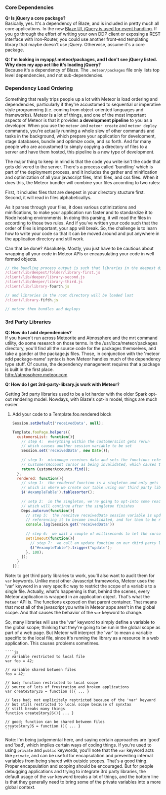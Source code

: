 ### Core Dependencies  
**Q:  Is jQuery a core package?**  
Basically, yes.  It's a dependency of Blaze, and is included in pretty much all core applications.  In the new [Blaze UI, jQuery is used for event handling](https://github.com/meteor/meteor/wiki/Using-Blaze#events-use-jquery). If you go through the effort of writing your own DDP client or exposing a REST interface with Iron-Router, you could use another front-end templating library that maybe doesn't use jQuery.  Otherwise, assume it's a core package.

**Q:  I'm looking in myapp/.meteor/packages, and I don't see jQuery listed.  Why does my app act like it's loading jQuery?**  
Because it's a dependency of Blaze.  The ``.meteor/packages`` file only lists top level dependencies, and not sub-dependencies.  

### Dependency Load Ordering

Something that really trips people up a lot with Meteor is load ordering and dependencies, particularly if they're accustomed to sequential or imperative style programming (i.e. coming from object-oriented languages and frameworks).  Meteor is a lot of things, and one of the most important aspects of Meteor is that it provides **a development pipeline** to you as a developer.  When you use the ``meteor`` and ``meteor create`` and ``meteor deploy`` commands, you're actually running a whole slew of other commands and tasks in the background, which prepare your application for development, stage databases, bundle and optimize code, and so forth.  And for many people who are accustomed to simply copying a directory of files to a server and have them hosted, this pipeline is a new type of development.

The major thing to keep in mind is that the code you write isn't the code that gets delivered to the server.  There's a process called 'bundling' which is part of the deployment process, and it includes the gather and minification and optimization of all your javascript files, html files, and css files.  When it does this, the Meteor bundler will combine your files according to two rules:  

First, it includes files that are deepest in your directory stucture first.  
Second, it will read in files alphabeticallys.

As it parses through your files, it does various optimizations and minifications, to make your application run faster and to standardize it to Node hosting environments.  In doing this parsing, it will read the files in according to those two rules.  And if you've written your code such that the order of files is important, your app will break.  So, the challenge is to learn how to write your code so that it can be moved around and put anywhere in the application directory and still work.  

Can that be done?  Absolutely.  Mostly, you just have to be cautious about wrapping all your code in Meteor APIs or encapsulating your code in well formed objects.

````js
// the bundling process output is such that libraries in the deepest directories will be loaded first    
/client/lib/deepest/folder/library-first.js  
/client/lib/deeper/library-second.js  
/client/lib/deeper/library-third.js  
/client/lib/library-fourth.js  

// and libraries in the root directory will be loaded last
/client/library-fifth.js  

// meteor then bundles and deploys
````

### 3rd Party Libraries    

**Q:  How do I add dependencies?**  
If you haven't run across Meteorite and Atmosphere and the mrt command utility, do some research on those terms.  In the /usr/loca/meteor/packages directory, you'll find all the source code for the packages themselves, and take a gander at the package.js files.  Those, in conjunction with the 'meteor add package-name' syntax is how Meteor handles much of the dependency type stuff.  Of course, the dependency management requires that a package is built in the first place.  
http://atmosphere.meteor.com  

**Q: How do I get 3rd-party-library.js work with Meteor?**  

Getting 3rd party libraries used to be a lot harder with the older Spark opt-out rendering model.  Nowdays, with Blaze's opt-in model, things are much easier.  

1.  Add your code to a Template.foo.rendered block

    ```js
    Session.setDefault('receivedData', null);
    
    Template.fooPage.helpers({
      customersList: function(){
        // step 4:  everything within the customersList gets rerun
        // which causes another session variable to be set
        Session.set('receivedData', new Date());
        
        // step 3:  minimongo receives data and sets the functions referencing the reactive
        // CustomersAccount cursor as being invalidated, which causes them to rerun
        return CustomerAccounts.find();
      },
      rendered: function(){
        // step 1:  the rendered function is a singleton and only gets run once
        // which is where we create our table using our third party library
        $('#exampleTable').tablesorter();
        
        // setp 2:  in the singleton, we're going to opt-into some reactive dependency
        // which will continue after the singleton finishes
        Deps.autorun(function(){
          // step 5:  the reacitve receivedData session variable is updated, causing the functions
          // referencing it to become invalidated, and for them to be rerun as well
          console.log(Session.get('receivedData'))
          
          // step 6:  we wait a couple of milliseconds to let the cursor populate the table
          setTimeout(function(){
            // step 7:  we call an update function on our third party library
            $("#exampleTable").trigger("update");
          }, 100);
        });
      }
    });
    ```



Note: to get third party libraries to work, you'll also want to audit them for `var` keywords.  Unlike most other Javascript frameworks, Meteor uses the 'var' keyword in a very specific way to restrict the scope of a variable to a single file.  Actually, what's happening is that, behind the scenes, every Meteor application is wrapped in an application object.  That's what the ``Meteor`` API is.  The functions exposed on that parent container.  That means that most all of the javascript you write in Meteor apps aren't in the global scope.  And that causes the behavior of the `var` keyword to change.  

So, many libraries will use the 'var' keyword to simply define a variable to the global scope; thinking that they're going to be run in the global scope as part of a web page.  But Meteor will interpret the 'var' to mean a variable specific to the local file, since it's running the library as a resource in a web application.  This causes problems sometimes.

    ````js
    // variable restricted to local file
    var foo = 42;

    // variable shared between files
    foo = 42;

    // bad; function restricted to local scope
    // source of lots of frustration and broken applications
    var createStoryJS = function (){ ... }

    // less bad; not explicitely restricted because of the 'var' keyword
    // but still restricted to local scope because of synxtax
    // still breaks many things
    function createStoryJS(){ ... }

    // good; function can be shared between files
    createStoryJS = function (){ ... }
    ````

Note:  I'm being judgemental here, and saying certain approaches are 'good' and 'bad', which implies certain ways of coding things.  If you're used to using ``private`` and ``public`` keywords, you'll note that the ``var`` keyword acts like ``private``, and can be useful for encapsulation and preventing internal variables from being shared with outside scopes.  That's a good thing.   Proper encapsulation and scoping should be encouraged.  But for people debugging applications and trying to integrate 3rd party libraries, the default usage of the ``var`` keyword breaks a lot of things, and the bottom line is that they generally need to bring some of the private variables into a more global context.
